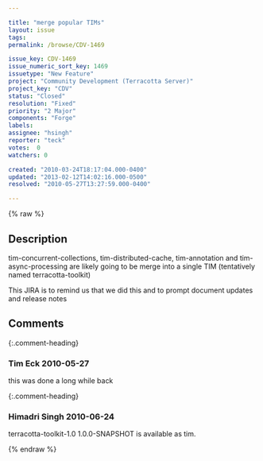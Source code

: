 ```yaml
---

title: "merge popular TIMs"
layout: issue
tags: 
permalink: /browse/CDV-1469

issue_key: CDV-1469
issue_numeric_sort_key: 1469
issuetype: "New Feature"
project: "Community Development (Terracotta Server)"
project_key: "CDV"
status: "Closed"
resolution: "Fixed"
priority: "2 Major"
components: "Forge"
labels: 
assignee: "hsingh"
reporter: "teck"
votes:  0
watchers: 0

created: "2010-03-24T18:17:04.000-0400"
updated: "2013-02-12T14:02:16.000-0500"
resolved: "2010-05-27T13:27:59.000-0400"

---
```




{% raw %}



## Description

<div markdown="1" class="description">

tim-concurrent-collections, tim-distributed-cache, tim-annotation and tim-async-processing are likely going to be merge into a single TIM (tentatively named terracotta-toolkit) 

This JIRA is to remind us that we did this and to prompt document updates and release notes


</div>

## Comments


{:.comment-heading}
### **Tim Eck** <span class="date">2010-05-27</span>

<div markdown="1" class="comment">

this was done a long while back

</div>


{:.comment-heading}
### **Himadri Singh** <span class="date">2010-06-24</span>

<div markdown="1" class="comment">

terracotta-toolkit-1.0 1.0.0-SNAPSHOT is available as tim.

</div>



{% endraw %}
